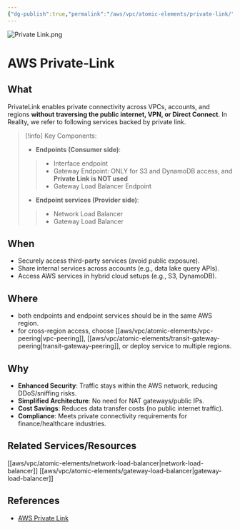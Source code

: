 ```yaml
---
{"dg-publish":true,"permalink":"/aws/vpc/atomic-elements/private-link/","title":"Private Link"}
---
```


![Private Link.png](/img/user/aws/vpc/png/atomic-elements/Private%20Link.png)
# AWS Private-Link

## What
PrivateLink enables private connectivity across VPCs, accounts, and regions **without traversing the public internet, VPN, or Direct Connect**.
In Reality, we refer to following services backed by private link.



> [!info] Key Components:
>- **Endpoints (Consumer side)**: 
>>- Interface endpoint 
>>- Gateway Endpoint: ONLY for S3 and DynamoDB access, and **Private Link is NOT used**
>>- Gateway Load Balancer Endpoint
>- **Endpoint services (Provider side)**: 
>>- Network Load Balancer
>>- Gateway Load Balancer



## When
- Securely access third-party services (avoid public exposure).  
- Share internal services across accounts (e.g., data lake query APIs).  
- Access AWS services in hybrid cloud setups (e.g., S3, DynamoDB).

## Where
- both endpoints and endpoint services should be in the same AWS region.
- for cross-region access, choose [[aws/vpc/atomic-elements/vpc-peering\|vpc-peering]], [[aws/vpc/atomic-elements/transit-gateway-peering\|transit-gateway-peering]], or deploy service to multiple regions.

## Why
- **Enhanced Security**: Traffic stays within the AWS network, reducing DDoS/sniffing risks.  
- **Simplified Architecture**: No need for NAT gateways/public IPs.  
- **Cost Savings**: Reduces data transfer costs (no public internet traffic).  
- **Compliance**: Meets private connectivity requirements for finance/healthcare industries.

## Related Services/Resources
[[aws/vpc/atomic-elements/network-load-balancer\|network-load-balancer]] 
[[aws/vpc/atomic-elements/gateway-load-balancer\|gateway-load-balancer]]



## References
- [AWS Private Link](https://docs.aws.amazon.com/vpc/latest/privatelink/what-is-privatelink.html)
